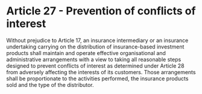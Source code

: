 # Article 27 - Prevention of conflicts of interest


Without prejudice to Article 17, an insurance intermediary or an insurance undertaking carrying on the distribution of insurance-based investment products shall maintain and operate effective organisational and administrative arrangements with a view to taking all reasonable steps designed to prevent conflicts of interest as determined under Article 28 from adversely affecting the interests of its customers. Those arrangements shall be proportionate to the activities performed, the insurance products sold and the type of the distributor.
